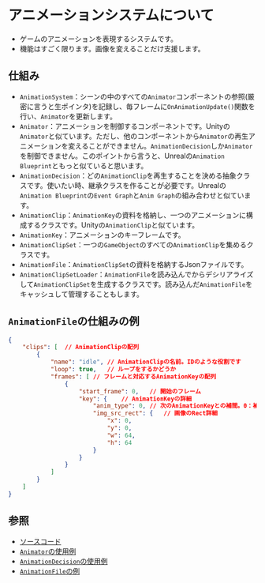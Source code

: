 # アニメーションシステムについて

* ゲームのアニメーションを表現するシステムです。
* 機能はすごく限ります。画像を変えることだけ支援します。

## 仕組み

* `AnimationSystem`：シーンの中のすべての`Animator`コンポーネントの参照(厳密に言うと生ポインタ)を記録し、毎フレームに`OnAnimationUpdate()`関数を行い、`Animator`を更新します。
* `Animator`：アニメーションを制御するコンポーネントです。Unityの`Animator`と似ています。ただし、他のコンポーネントから`Animator`の再生アニメーションを変えることができません。`AnimationDecision`しか`Animator`を制御できません。このポイントから言うと、Unrealの`Animation Blueprint`ともっと似ていると思います。
* `AnimationDecision`：どの`AnimationClip`を再生することを決める抽象クラスです。使いたい時、継承クラスを作ることが必要です。Unrealの`Animation Blueprint`の`Event Graph`と`Anim Graph`の組み合わせと似ています。
* `AnimationClip`：`AnimationKey`の資料を格納し、一つのアニメーションに構成するクラスです。Unityの`AnimationClip`と似ています。
* `AnimationKey`：アニメーションのキーフレームです。
* `AnimationClipSet`：一つの`GameObject`のすべての`AnimationClip`を集めるクラスです。
* `AnimationFile`：`AnimationClipSet`の資料を格納するJsonファイルです。
* `AnimationClipSetLoader`：`AnimationFile`を読み込んでからデシリアライズして`AnimationClipSet`を生成するクラスです。読み込んだ`AnimationFile`をキャッシュして管理することもします。

## `AnimationFile`の仕組みの例

```json
{
	"clips": [	// AnimationClipの配列
		{
			"name": "idle",	// AnimationClipの名前。IDのような役割です
			"loop": true,	// ループをするかどうか
			"frames": [	// フレームと対応するAnimationKeyの配列
				{
					"start_frame": 0,	// 開始のフレーム
					"key": {	// AnimationKeyの詳細
						"anim_type": 0,	// 次のAnimationKeyとの補間。0：補間しない、1：線形補間
						"img_src_rect": {	// 画像のRect詳細
							"x": 0,
							"y": 0,
							"w": 64,
							"h": 64
						}
					}
				}
			]
		}
	]
}
```

## 参照

* [ソースコード](../../src/GE/Animation)
* [`Animator`の使用例](../../src/Prefab/Character/Player/PlayerPrefab.cpp)
* [`AnimationDecision`の使用例](../../src/Character/Player/PlayerAnimationDecision.cpp)
* [`AnimationFile`の例](../../data/Animation)